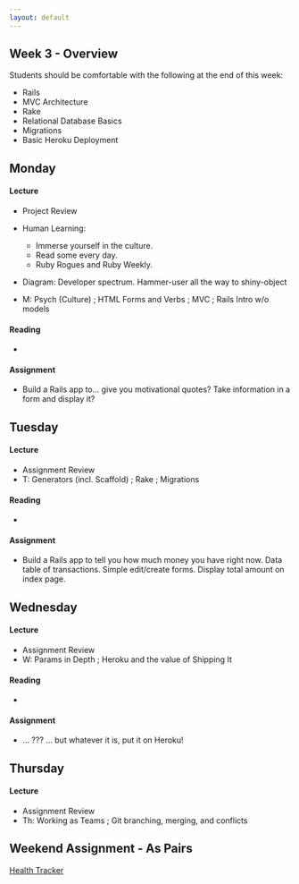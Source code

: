 ```yaml
---
layout: default
---
```


## Week 3 - Overview

Students should be comfortable with the following at the end of this week:

* Rails
* MVC Architecture
* Rake
* Relational Database Basics
* Migrations
* Basic Heroku Deployment

## Monday

#### Lecture

* Project Review
* Human Learning:
  * Immerse yourself in the culture.
  * Read some every day.
  * Ruby Rogues and Ruby Weekly.
* Diagram: Developer spectrum.  Hammer-user all the way to shiny-object

* M: Psych (Culture) ; HTML Forms and Verbs ; MVC ; Rails Intro w/o models

#### Reading

*

#### Assignment

* Build a Rails app to... give you motivational quotes?  Take information in a form and display it?

## Tuesday

#### Lecture

* Assignment Review
* T: Generators (incl. Scaffold) ; Rake ; Migrations

#### Reading

*

#### Assignment

* Build a Rails app to tell you how much money you have right now.  Data table of transactions. Simple edit/create forms. Display total amount on index page.

## Wednesday

#### Lecture

* Assignment Review
* W: Params in Depth ; Heroku and the value of Shipping It

#### Reading

*

#### Assignment

* ... ??? ... but whatever it is, put it on Heroku!

## Thursday

#### Lecture

* Assignment Review
* Th: Working as Teams ; Git branching, merging, and conflicts

## Weekend Assignment - As Pairs

[Health Tracker](https://github.com/masonfmatthews/rails_assignments/tree/master/projects/health_tracker)
